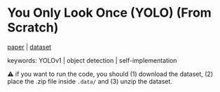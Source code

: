 # You Only Look Once (YOLO) (From Scratch)

[paper](https://scholar.google.com/citations?view_op=view_citation&hl=en&user=TDk_NfkAAAAJ&citation_for_view=TDk_NfkAAAAJ:u-x6o8ySG0sC) | [dataset](https://www.kaggle.com/datasets/734b7bcb7ef13a045cbdd007a3c19874c2586ed0b02b4afc86126e89d00af8d2)

keywords: YOLOv1 | object detection | self-implementation

⚠️ if you want to run the code, you should (1) download the dataset, (2) place the .zip file inside `.data/` and (3) unzip the dataset.